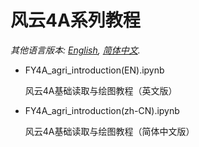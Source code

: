 # 风云4A系列教程

*其他语言版本: [English](README.md), [简体中文](README.zh-cn.md).*

- FY4A_agri_introduction(EN).ipynb

  风云4A基础读取与绘图教程（英文版）
  
- FY4A_agri_introduction(zh-CN).ipynb

  风云4A基础读取与绘图教程（简体中文版）

